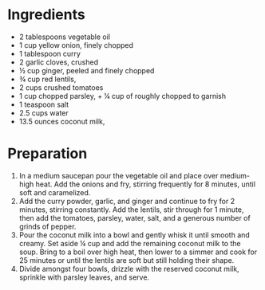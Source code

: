 # Ingredients
- 2 tablespoons vegetable oil
- 1 cup yellow onion, finely chopped
- 1 tablespoon curry
- 2 garlic cloves, crushed
- ½ cup ginger, peeled and finely chopped
- ¾ cup red lentils,
- 2 cups crushed tomatoes
- 1 cup chopped parsley, + ¼ cup of roughly chopped to garnish
- 1 teaspoon salt
- 2.5 cups water
- 13.5 ounces coconut milk,
# Preparation
1. In a medium saucepan pour the vegetable oil and place over medium-high heat. Add the onions and fry, stirring frequently for 8 minutes, until soft and caramelized.
2. Add the curry powder, garlic, and ginger and continue to fry for 2 minutes, stirring constantly. Add the lentils, stir through for 1 minute, then add the tomatoes, parsley, water, salt, and a generous number of grinds of pepper.
3. Pour the coconut milk into a bowl and gently whisk it until smooth and creamy. Set aside ¼ cup and add the remaining coconut milk to the soup. Bring to a boil over high heat, then lower to a simmer and cook for 25 minutes or until the lentils are soft but still holding their shape.
4. Divide amongst four bowls, drizzle with the reserved coconut milk, sprinkle with parsley leaves, and serve.
